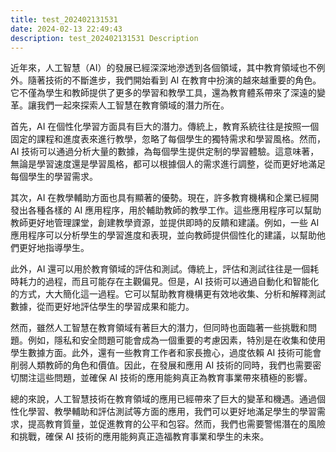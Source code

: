 ```yaml
---
title: test_202402131531
date: 2024-02-13 22:49:43
description: test_202402131531 Description
---
```


近年來，人工智慧（AI）的發展已經深深地滲透到各個領域，其中教育領域也不例外。隨著技術的不斷進步，我們開始看到 AI 在教育中扮演的越來越重要的角色。它不僅為學生和教師提供了更多的學習和教學工具，還為教育體系帶來了深遠的變革。讓我們一起來探索人工智慧在教育領域的潛力所在。

首先，AI 在個性化學習方面具有巨大的潛力。傳統上，教育系統往往是按照一個固定的課程和進度表來進行教學，忽略了每個學生的獨特需求和學習風格。然而，AI 技術可以通過分析大量的數據，為每個學生提供定制的學習體驗。這意味著，無論是學習速度還是學習風格，都可以根據個人的需求進行調整，從而更好地滿足每個學生的學習需求。

其次，AI 在教學輔助方面也具有顯著的優勢。現在，許多教育機構和企業已經開發出各種各樣的 AI 應用程序，用於輔助教師的教學工作。這些應用程序可以幫助教師更好地管理課堂，創建教學資源，並提供即時的反饋和建議。例如，一些 AI 應用程序可以分析學生的學習進度和表現，並向教師提供個性化的建議，以幫助他們更好地指導學生。

此外，AI 還可以用於教育領域的評估和測試。傳統上，評估和測試往往是一個耗時耗力的過程，而且可能存在主觀偏見。但是，AI 技術可以通過自動化和智能化的方式，大大簡化這一過程。它可以幫助教育機構更有效地收集、分析和解釋測試數據，從而更好地評估學生的學習成果和能力。

然而，雖然人工智慧在教育領域有著巨大的潛力，但同時也面臨著一些挑戰和問題。例如，隱私和安全問題可能會成為一個重要的考慮因素，特別是在收集和使用學生數據方面。此外，還有一些教育工作者和家長擔心，過度依賴 AI 技術可能會削弱人類教師的角色和價值。因此，在發展和應用 AI 技術的同時，我們也需要密切關注這些問題，並確保 AI 技術的應用能夠真正為教育事業帶來積極的影響。

總的來說，人工智慧技術在教育領域的應用已經帶來了巨大的變革和機遇。通過個性化學習、教學輔助和評估測試等方面的應用，我們可以更好地滿足學生的學習需求，提高教育質量，並促進教育的公平和包容。然而，我們也需要警惕潛在的風險和挑戰，確保 AI 技術的應用能夠真正造福教育事業和學生的未來。